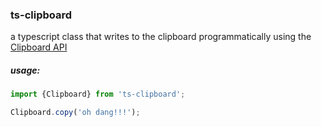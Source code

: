 ### ts-clipboard 

a typescript class that writes to the clipboard programmatically using the [Clipboard API](https://w3c.github.io/clipboard-apis/#idl-def-ClipboardEventInit)

##### usage:

```typescript
import {Clipboard} from 'ts-clipboard';

Clipboard.copy('oh dang!!!');
```

